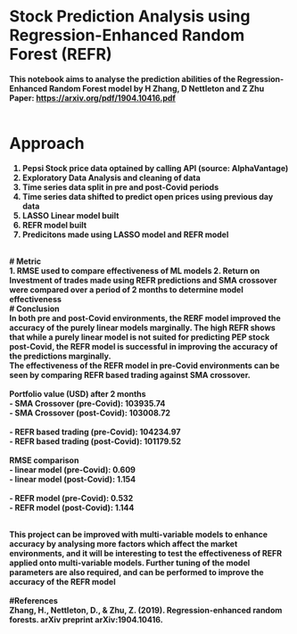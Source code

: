# <strong>Stock Prediction Analysis using Regression-Enhanced Random Forest (REFR)<strong>

This notebook aims to analyse the prediction abilities of the Regression-Enhanced Random Forest model by H Zhang, D Nettleton and Z Zhu <br>
Paper: https://arxiv.org/pdf/1904.10416.pdf<br>
<br>
# <strong>Approach</strong><br>
1. Pepsi Stock price data optained by calling API (source: AlphaVantage)
2. Exploratory Data Analysis and cleaning of data
3. Time series data split in pre and post-Covid periods
4. Time series data shifted to predict open prices using previous day data
4. LASSO Linear model built
5. REFR model built
6. Predicitons made using LASSO model and REFR model
<br>
# <strong>Metric<strong> <br>
1. RMSE used to compare effectiveness of ML models
2. Return on Investment of trades made using REFR predictions and SMA crossover were compared over a period of 2 months to determine model effectiveness
<br>
# <strong>Conclusion</strong><br>
In both pre and post-Covid environments, the RERF model improved the accuracy of the purely linear models marginally. The high REFR shows that while a purely linear model is not suited for predicting PEP stock post-Covid, the REFR model is successful in improving the accuracy of the predictions marginally. <br>
The effectiveness of the REFR model in pre-Covid environments can be seen by comparing REFR based trading against SMA crossover. <br>
<br>
Portfolio value (USD) after 2 months<br> 
- SMA Crossover (pre-Covid): 103935.74 <br>
- SMA Crossover (post-Covid): 103008.72 <br>
<br>
- REFR based trading (pre-Covid): 104234.97 <br>
- REFR based trading (post-Covid): 101179.52 <br>
<br>
RMSE comparison<br>
- linear model (pre-Covid): 0.609 <br>
- linear model (post-Covid): 1.154 <br>
<br>
- REFR model (pre-Covid): 0.532 <br>
- REFR model (post-Covid): 1.144 <br>
<br>
  
This project can be improved with multi-variable models to enhance accuracy by analysing more factors which affect the market environments, and it will be interesting to test the effectiveness of REFR applied onto multi-variable models. Further tuning of the model parameters are also required, and can be performed to improve the accuracy of the REFR model <br>
<br>
#References<br>
Zhang, H., Nettleton, D., & Zhu, Z. (2019). Regression-enhanced random forests. arXiv preprint arXiv:1904.10416.
